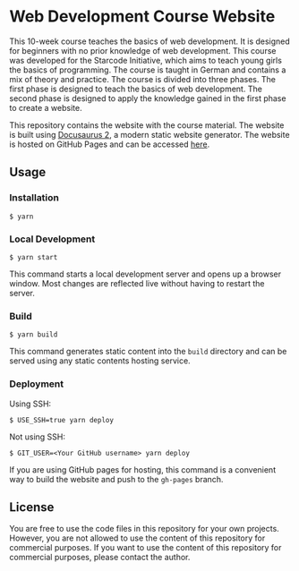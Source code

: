 # Web Development Course Website

This 10-week course teaches the basics of web development. It is designed for beginners with no prior knowledge of web development. This course was developed for the Starcode Initiative, which aims to teach young girls the basics of programming. The course is taught in German and contains a mix of theory and practice. The course is divided into three phases. The first phase is designed to teach the basics of web development. The second phase is designed to apply the knowledge gained in the first phase to create a website.

This repository contains the website with the course material. The website is built using [Docusaurus 2](https://docusaurus.io/), a modern static website generator. The website is hosted on GitHub Pages and can be accessed [here](https://jantiegges.github.io/starcode_web_development_course_website/).

## Usage

### Installation
```
$ yarn
```

### Local Development
```
$ yarn start
```

This command starts a local development server and opens up a browser window. Most changes are reflected live without having to restart the server.

### Build
```
$ yarn build
```

This command generates static content into the `build` directory and can be served using any static contents hosting service.

### Deployment
Using SSH:

```
$ USE_SSH=true yarn deploy
```

Not using SSH:
```
$ GIT_USER=<Your GitHub username> yarn deploy
```

If you are using GitHub pages for hosting, this command is a convenient way to build the website and push to the `gh-pages` branch.


## License
You are free to use the code files in this repository for your own projects. However, you are not allowed to use the content of this repository for commercial purposes. If you want to use the content of this repository for commercial purposes, please contact the author.